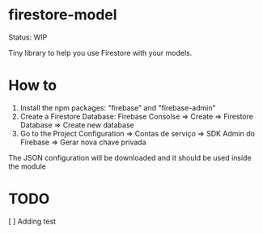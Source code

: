 # firestore-model

Status: WIP

Tiny library to help you use Firestore with your models.

# How to

1. Install the npm packages: "firebase" and "firebase-admin"
2. Create a Firestore Database: Firebase Consolse => Create => Firestore Database => Create new database
3. Go to the Project Configuration => Contas de serviço => SDK Admin do Firebase => Gerar nova chave privada 

The JSON configuration will be downloaded and it should be used inside the module

# TODO

[ ] Adding test

